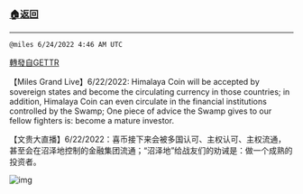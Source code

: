 ###  [:house:返回](README.md)
---


`@miles 6/24/2022 4:46 AM UTC`

[轉發自GETTR](https://gettr.com/post/p1fhkk3c134)

【Miles Grand Live】6/22/2022: Himalaya Coin will be accepted by sovereign states and become the circulating currency in those countries; in addition, Himalaya Coin can even circulate in the financial institutions controlled by the Swamp; One piece of advice the Swamp gives to our fellow fighters is: become a mature investor.

【文贵大直播】6/22/2022：喜币接下来会被多国认可、主权认可、主权流通，甚至会在沼泽地控制的金融集团流通；“沼泽地”给战友们的劝诫是：做一个成熟的投资者。

![img](https://media.gettr.com/group12/getter/2022/06/24/04/8486a555-351b-7607-b2e5-7b2d23c7c72f/out.jpg)
